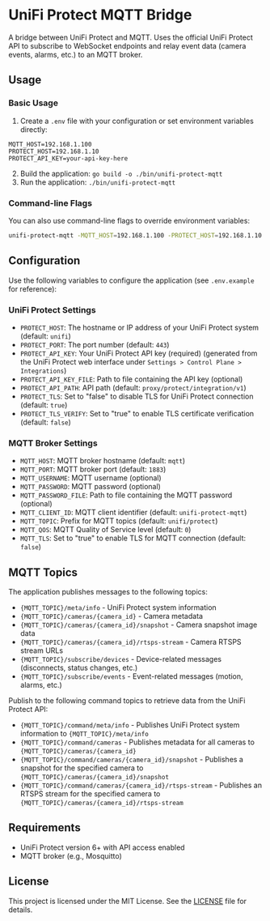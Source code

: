 # UniFi Protect MQTT Bridge

A bridge between UniFi Protect and MQTT. Uses the official UniFi Protect API to subscribe to WebSocket endpoints and relay event data (camera events, alarms, etc.) to an MQTT broker.

## Usage

### Basic Usage

1. Create a `.env` file with your configuration or set environment variables directly:

```
MQTT_HOST=192.168.1.100
PROTECT_HOST=192.168.1.10
PROTECT_API_KEY=your-api-key-here
```

2. Build the application: `go build -o ./bin/unifi-protect-mqtt`
3. Run the application: `./bin/unifi-protect-mqtt`

### Command-line Flags

You can also use command-line flags to override environment variables:

```bash
unifi-protect-mqtt -MQTT_HOST=192.168.1.100 -PROTECT_HOST=192.168.1.10 -PROTECT_API_KEY=your-api-key-here
```

## Configuration

Use the following variables to configure the application (see `.env.example` for reference):

### UniFi Protect Settings

-   `PROTECT_HOST`: The hostname or IP address of your UniFi Protect system (default: `unifi`)
-   `PROTECT_PORT`: The port number (default: `443`)
-   `PROTECT_API_KEY`: Your UniFi Protect API key (required) (generated from the UniFi Protect web interface under `Settings > Control Plane > Integrations`)
-   `PROTECT_API_KEY_FILE`: Path to file containing the API key (optional)
-   `PROTECT_API_PATH`: API path (default: `proxy/protect/integration/v1`)
-   `PROTECT_TLS`: Set to "false" to disable TLS for UniFi Protect connection (default: `true`)
-   `PROTECT_TLS_VERIFY`: Set to "true" to enable TLS certificate verification (default: `false`)

### MQTT Broker Settings

-   `MQTT_HOST`: MQTT broker hostname (default: `mqtt`)
-   `MQTT_PORT`: MQTT broker port (default: `1883`)
-   `MQTT_USERNAME`: MQTT username (optional)
-   `MQTT_PASSWORD`: MQTT password (optional)
-   `MQTT_PASSWORD_FILE`: Path to file containing the MQTT password (optional)
-   `MQTT_CLIENT_ID`: MQTT client identifier (default: `unifi-protect-mqtt`)
-   `MQTT_TOPIC`: Prefix for MQTT topics (default: `unifi/protect`)
-   `MQTT_QOS`: MQTT Quality of Service level (default: `0`)
-   `MQTT_TLS`: Set to "true" to enable TLS for MQTT connection (default: `false`)

## MQTT Topics

The application publishes messages to the following topics:

-   `{MQTT_TOPIC}/meta/info` - UniFi Protect system information
-   `{MQTT_TOPIC}/cameras/{camera_id}` - Camera metadata
-   `{MQTT_TOPIC}/cameras/{camera_id}/snapshot` - Camera snapshot image data
-   `{MQTT_TOPIC}/cameras/{camera_id}/rtsps-stream` - Camera RTSPS stream URLs
-   `{MQTT_TOPIC}/subscribe/devices` - Device-related messages (disconnects, status changes, etc.)
-   `{MQTT_TOPIC}/subscribe/events` - Event-related messages (motion, alarms, etc.)

Publish to the following command topics to retrieve data from the UniFi Protect API:

-   `{MQTT_TOPIC}/command/meta/info` - Publishes UniFi Protect system information to `{MQTT_TOPIC}/meta/info`
-   `{MQTT_TOPIC}/command/cameras` - Publishes metadata for all cameras to `{MQTT_TOPIC}/cameras/{camera_id}`
-   `{MQTT_TOPIC}/command/cameras/{camera_id}/snapshot` - Publishes a snapshot for the specified camera to `{MQTT_TOPIC}/cameras/{camera_id}/snapshot`
-   `{MQTT_TOPIC}/command/cameras/{camera_id}/rtsps-stream` - Publishes an RTSPS stream for the specified camera to `{MQTT_TOPIC}/cameras/{camera_id}/rtsps-stream`

## Requirements

-   UniFi Protect version 6+ with API access enabled
-   MQTT broker (e.g., Mosquitto)

## License

This project is licensed under the MIT License. See the [LICENSE](LICENSE) file for details.